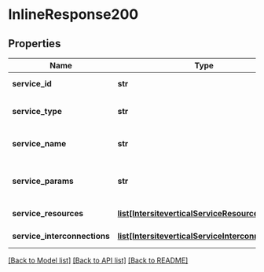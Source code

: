 # InlineResponse200

## Properties
Name | Type | Description | Notes
------------ | ------------- | ------------- | -------------
**service_id** | **str** | ID of the inter-site service | [optional] 
**service_type** | **str** | Inter-site service type (L2 or L3) | [optional] 
**service_name** | **str** | Name of the inter-site service | [optional] 
**service_params** | **str** | Additional params for the inter-site service | [optional] 
**service_resources** | [**list[IntersiteverticalServiceResources]**](IntersiteverticalServiceResources.md) | Resources to federate | [optional] 
**service_interconnections** | [**list[IntersiteverticalServiceInterconnections]**](IntersiteverticalServiceInterconnections.md) | Locally created interconnections | [optional] 

[[Back to Model list]](../README.md#documentation-for-models) [[Back to API list]](../README.md#documentation-for-api-endpoints) [[Back to README]](../README.md)


